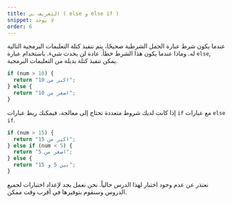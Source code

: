 ```yaml
---
title: التعريف بي ( else و else if )
snippet: لا يوجد
order: 6
---
```


عندما يكون شرط عبارة الجمل الشرطية صحيحًا، يتم تنفيذ كتلة التعليمات البرمجية
التالية له. وماذا عندما يكون هذا الشرط خطأ. عادة لن يحدث شيء. باستخدام عبارة
`else`, يمكن تنفيذ كتلة بديلة من التعليمات البرمجية.

```js
if (num > 10) {
  return "اكبر من 10";
} else {
  return "اصغر من 10";
}
```

إذا كانت لديك شروط متعددة تحتاج إلى معالجة، فيمكنك ربط عبارات `if` مع عبارات
`else if`.

```js
if (num > 15) {
  return "اكبر من 15";
} else if (num < 5) {
  return "اصغر من 5";
} else {
  return "بين 5 و 15";
}
```

<div class="quiz">
نعتذر عن عدم وجود اختبار لهذا الدرس حالياً. نحن نعمل بجد لإعداد اختبارات لجميع الدروس وسنقوم بتوفيرها في أقرب وقت ممكن.
</div>
